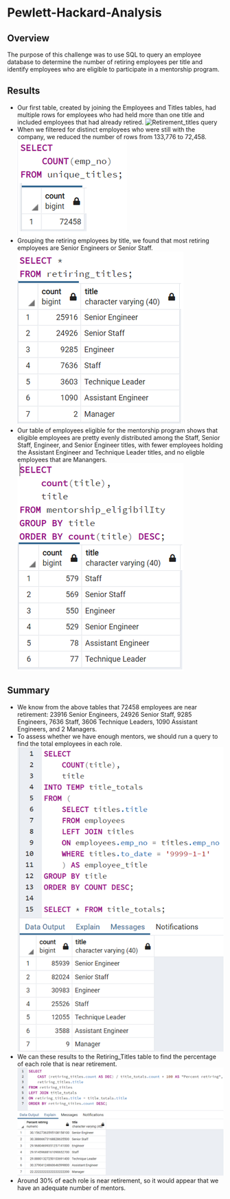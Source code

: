 # Pewlett-Hackard-Analysis

## Overview

The purpose of this challenge was to use SQL to query an employee database to determine the number of retiring employees per title and identify employees who are eligible to participate in a mentorship program.

## Results

* Our first table, created by joining the Employees and Titles tables, had multiple rows for employees who had held more than one title and included employees that had already retired.
![Retirement_titles query](/Resources/retirement_title.png)
* When we filtered for distinct employees who were still with the company, we reduced the number of rows from 133,776 to 72,458.
![Unique_titles query](/Resources/unique_titles.png)
* Grouping the retiring employees by title, we found that most retiring employees are Senior Engineers or Senior Staff.
![Retiring_titles table](/Resources/retiring_titles.png)
* Our table of employees eligible for the mentorship program shows that eligible employees are pretty evenly distributed among the Staff, Senior Staff, Engineer, and Senior Engineer titles, with fewer employees holding the Assistant Engineer and Technique Leader titles, and no eligble employees that are Manangers.
![Mentorship_eligibility query](/Resources/mentorship_eligibility.png)

## Summary

* We know from the above tables that 72458 employees are near retirement: 23916 Senior Engineers, 24926 Senior Staff, 9285 Engineers, 7636 Staff, 3606 Technique Leaders, 1090 Assistant Engineers, and 2 Managers.
* To assess whether we have enough mentors, we should run a query to find the total employees in each role.
![Title_totals query](/Resources/title_totals.png)
* We can these results to the Retiring_Titles table to find the percentage of each role that is near retirement.
![Percent_retiring query](/Resources/percent_retiring.png)
* Around 30% of each role is near retirement, so it would appear that we have an adequate number of mentors.
